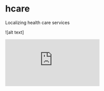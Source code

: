 # hcare
Localizing health care services


![alt text]

![alt text](https://github.com/GursimranSinghKahlon/hcare/blob/master/HCARE5.pdf)
